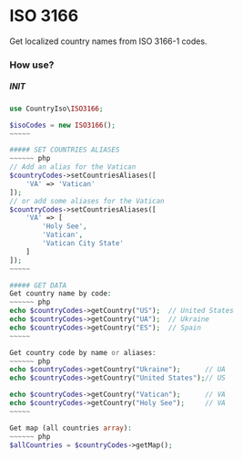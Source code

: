ISO 3166
============
Get localized country names from ISO 3166-1 codes.



### How use?
##### INIT
~~~~~~ php
use CountryIso\ISO3166;

$isoCodes = new ISO3166();
~~~~~

##### SET COUNTRIES ALIASES
~~~~~~ php
// Add an alias for the Vatican
$countryCodes->setCountriesAliases([
    'VA' => 'Vatican'
]);
// or add some aliases for the Vatican
$countryCodes->setCountriesAliases([
    'VA' => [
        'Holy See',
        'Vatican',
        'Vatican City State'
    ]
]);
~~~~~

##### GET DATA
Get country name by code:
~~~~~~ php
echo $countryCodes->getCountry("US");  // United States
echo $countryCodes->getCountry("UA");  // Ukraine
echo $countryCodes->getCountry("ES");  // Spain
~~~~~

Get country code by name or aliases:
~~~~~~ php
echo $countryCodes->getCountry("Ukraine");      // UA
echo $countryCodes->getCountry("United States");// US

echo $countryCodes->getCountry("Vatican");      // VA
echo $countryCodes->getCountry("Holy See");     // VA
~~~~~

Get map (all countries array):
~~~~~~ php
$allCountries = $countryCodes->getMap();
~~~~~~
